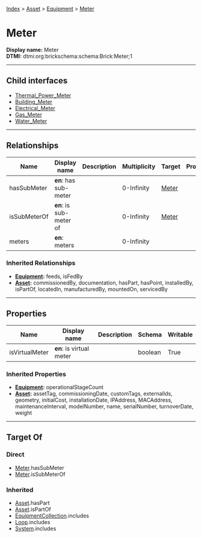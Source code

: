 [Index](../../../Index.md) > [Asset](../../Asset.md) > [Equipment](../Equipment.md) > [Meter](#)
# Meter

**Display name:** Meter<br />
**DTMI:** dtmi:org:brickschema:schema:Brick:Meter;1

---

## Child interfaces
* [Thermal_Power_Meter](Thermal_Power_Meter.md)
* [Building_Meter](Building_Meter/Building_Meter.md)
* [Electrical_Meter](Electrical_Meter/Electrical_Meter.md)
* [Gas_Meter](Gas_Meter/Gas_Meter.md)
* [Water_Meter](Water_Meter/Water_Meter.md)

---

## Relationships

|Name|Display name|Description|Multiplicity|Target|Properties|Writable|
|-|-|-|-|-|-|-|
|hasSubMeter|**en**: has sub-meter||0-Infinity|[Meter](#)||True|
|isSubMeterOf|**en**: is sub-meter of||0-Infinity|[Meter](#)||True|
|meters|**en**: meters||0-Infinity|||True|
### Inherited Relationships
* **[Equipment](../Equipment.md):** feeds, isFedBy
* **[Asset](../../Asset.md):** commissionedBy, documentation, hasPart, hasPoint, installedBy, isPartOf, locatedIn, manufacturedBy, mountedOn, servicedBy

---

## Properties

|Name|Display name|Description|Schema|Writable|
|-|-|-|-|-|
|isVirtualMeter|**en**: is virtual meter||boolean|True|
### Inherited Properties
* **[Equipment](../Equipment.md):** operationalStageCount
* **[Asset](../../Asset.md):** assetTag, commissioningDate, customTags, externalIds, geometry, initialCost, installationDate, IPAddress, MACAddress, maintenanceInterval, modelNumber, name, serialNumber, turnoverDate, weight

---

## Target Of
### Direct
* [Meter](#).hasSubMeter
* [Meter](#).isSubMeterOf
### Inherited
* [Asset](../../Asset.md).hasPart
* [Asset](../../Asset.md).isPartOf
* [EquipmentCollection](../../../Collection/EquipmentCollection.md).includes
* [Loop](../../../Collection/Loop/Loop.md).includes
* [System](../../../Collection/System/System.md).includes
